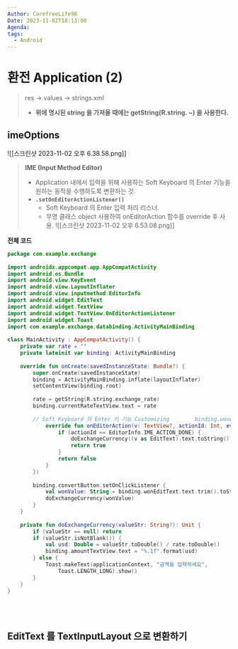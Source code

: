 ```yaml
---
Author: CarefreeLife98
Date: 2023-11-02T18:13:00
Agenda: 
tags:
  - Android
---
```

# 환전 Application (2)
> res -> values -> strings.xml
> - **위에 명시된 string 을 가져올 때에는 getString(R.string. ~) 을 사용한다.**

## imeOptions
![[스크린샷 2023-11-02 오후 6.38.58.png]]
> **IME (Input Method Editor)**
> - Application 내에서 입력을 위해 사용하는 Soft Keyboard 의 Enter 기능을 원하는 동작을 수행하도록 변환하는 것.
> - **`.setOnEditorActionListener()`**
> 	- Soft Keyboard 의 Enter 입력 처리 리스너.
> 	- 무명 클래스 object 사용하여 onEditorAction 함수를 override 후 사용.
> 		![[스크린샷 2023-11-02 오후 6.53.08.png]]

**전체 코드**
```kotlin
package com.example.exchange  
  
import androidx.appcompat.app.AppCompatActivity  
import android.os.Bundle  
import android.view.KeyEvent  
import android.view.LayoutInflater  
import android.view.inputmethod.EditorInfo  
import android.widget.EditText  
import android.widget.TextView  
import android.widget.TextView.OnEditorActionListener  
import android.widget.Toast  
import com.example.exchange.databinding.ActivityMainBinding  
  
class MainActivity : AppCompatActivity() {  
    private var rate = ""  
    private lateinit var binding: ActivityMainBinding  
  
    override fun onCreate(savedInstanceState: Bundle?) {  
        super.onCreate(savedInstanceState)  
        binding = ActivityMainBinding.inflate(layoutInflater)  
        setContentView(binding.root)  
  
        rate = getString(R.string.exchange_rate)  
        binding.currentRateTextView.text = rate  
  
        // Soft Keyboard 의 Enter 키 기능 Customizing        binding.wonEditText.setOnEditorActionListener( object : OnEditorActionListener {  
            override fun onEditorAction(v: TextView?, actionId: Int, event: KeyEvent?): Boolean {  
                if (actionId == EditorInfo.IME_ACTION_DONE) {  
                    doExchangeCurrency((v as EditText).text.toString())  
                    return true  
                }  
                return false  
            }  
        })  
  
        binding.convertButton.setOnClickListener {  
            val wonValue: String = binding.wonEditText.text.trim().toString()  
            doExchangeCurrency(wonValue)  
        }  
    }  
  
    private fun doExchangeCurrency(valueStr: String?): Unit {  
        if (valueStr == null) return  
        if (valueStr.isNotBlank()) {  
            val usd: Double = valueStr.toDouble() / rate.toDouble()  
            binding.amountTextView.text = "%.1f".format(usd)  
        } else {  
            Toast.makeText(applicationContext, "금액을 입력하세요",  
                Toast.LENGTH_LONG).show()  
        }  
    }  
}
```

<br><br>
## EditText 를 TextInputLayout 으로 변환하기
